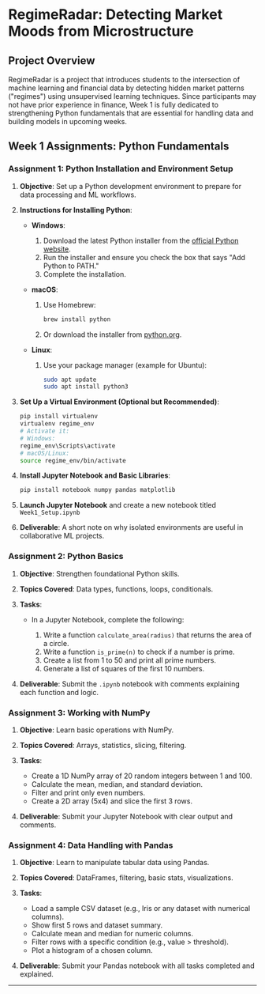 # RegimeRadar: Detecting Market Moods from Microstructure

## Project Overview

RegimeRadar is a project that introduces students to the intersection of machine learning and financial data by detecting hidden market patterns ("regimes") using unsupervised learning techniques. Since participants may not have prior experience in finance, Week 1 is fully dedicated to strengthening Python fundamentals that are essential for handling data and building models in upcoming weeks.

## Week 1 Assignments: Python Fundamentals

### Assignment 1: Python Installation and Environment Setup

1. **Objective**: Set up a Python development environment to prepare for data processing and ML workflows.
2. **Instructions for Installing Python**:

   * **Windows**:

     1. Download the latest Python installer from the [official Python website](https://www.python.org/downloads/).
     2. Run the installer and ensure you check the box that says "Add Python to PATH."
     3. Complete the installation.
   * **macOS**:

     1. Use Homebrew:

        ```bash
        brew install python
        ```
     2. Or download the installer from [python.org](https://www.python.org/downloads/).
   * **Linux**:

     1. Use your package manager (example for Ubuntu):

        ```bash
        sudo apt update
        sudo apt install python3
        ```
3. **Set Up a Virtual Environment (Optional but Recommended)**:

   ```bash
   pip install virtualenv
   virtualenv regime_env
   # Activate it:
   # Windows:
   regime_env\Scripts\activate
   # macOS/Linux:
   source regime_env/bin/activate
   ```
4. **Install Jupyter Notebook and Basic Libraries**:

   ```bash
   pip install notebook numpy pandas matplotlib
   ```
5. **Launch Jupyter Notebook** and create a new notebook titled `Week1_Setup.ipynb`
6. **Deliverable**: A short note on why isolated environments are useful in collaborative ML projects.

### Assignment 2: Python Basics

1. **Objective**: Strengthen foundational Python skills.
2. **Topics Covered**: Data types, functions, loops, conditionals.
3. **Tasks**:

   * In a Jupyter Notebook, complete the following:

     1. Write a function `calculate_area(radius)` that returns the area of a circle.
     2. Write a function `is_prime(n)` to check if a number is prime.
     3. Create a list from 1 to 50 and print all prime numbers.
     4. Generate a list of squares of the first 10 numbers.
4. **Deliverable**: Submit the `.ipynb` notebook with comments explaining each function and logic.

### Assignment 3: Working with NumPy

1. **Objective**: Learn basic operations with NumPy.
2. **Topics Covered**: Arrays, statistics, slicing, filtering.
3. **Tasks**:

   * Create a 1D NumPy array of 20 random integers between 1 and 100.
   * Calculate the mean, median, and standard deviation.
   * Filter and print only even numbers.
   * Create a 2D array (5x4) and slice the first 3 rows.
4. **Deliverable**: Submit your Jupyter Notebook with clear output and comments.

### Assignment 4: Data Handling with Pandas

1. **Objective**: Learn to manipulate tabular data using Pandas.
2. **Topics Covered**: DataFrames, filtering, basic stats, visualizations.
3. **Tasks**:

   * Load a sample CSV dataset (e.g., Iris or any dataset with numerical columns).
   * Show first 5 rows and dataset summary.
   * Calculate mean and median for numeric columns.
   * Filter rows with a specific condition (e.g., value > threshold).
   * Plot a histogram of a chosen column.
4. **Deliverable**: Submit your Pandas notebook with all tasks completed and explained.

---
